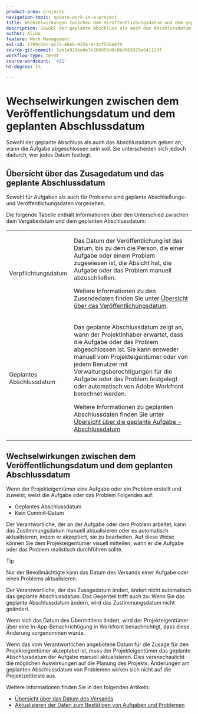 ```yaml
---
product-area: projects
navigation-topic: update-work-in-a-project
title: Wechselwirkungen zwischen dem Veröffentlichungsdatum und dem geplanten Abschlussdatum
description: Sowohl der geplante Abschluss als auch das Abschlussdatum geben an, wann die Aufgabe abgeschlossen sein soll. Sie unterscheiden sich jedoch dadurch, wer jedes Datum festlegt.
author: Alina
feature: Work Management
exl-id: 1709c60c-ac75-48eb-9226-ec2cf556ebf0
source-git-commit: 1eb1e919bede7e366956d8c0bd969329a641123f
workflow-type: tm+mt
source-wordcount: '421'
ht-degree: 1%

---
```


# Wechselwirkungen zwischen dem Veröffentlichungsdatum und dem geplanten Abschlussdatum

<!--
this article has mostly information that is repeated from the articles linked from here. I left it in here for searchability's sake.
-->

Sowohl der geplante Abschluss als auch das Abschlussdatum geben an, wann die Aufgabe abgeschlossen sein soll. Sie unterscheiden sich jedoch dadurch, wer jedes Datum festlegt.

## Übersicht über das Zusagedatum und das geplante Abschlussdatum

Sowohl für Aufgaben als auch für Probleme sind geplante Abschließungs- und Veröffentlichungsdaten vorgesehen.

Die folgende Tabelle enthält Informationen über den Unterschied zwischen dem Vergabedatum und dem geplanten Abschlussdatum:

<table style="table-layout:auto"> 
 <col> 
 <col> 
 <tbody> 
  <tr> 
   <td role="rowheader">Verpflichtungsdatum</td> 
   <td> <p>Das Datum der Veröffentlichung ist das Datum, bis zu dem die Person, die einer Aufgabe oder einem Problem zugewiesen ist, die Absicht hat, die Aufgabe oder das Problem manuell abzuschließen.</p> <p>Weitere Informationen zu den Zusendedaten finden Sie unter <a href="../../../manage-work/projects/updating-work-in-a-project/overview-of-commit-dates.md" class="MCXref xref">Übersicht über das Veröffentlichungsdatum</a>.</p> </td> 
  </tr> 
  <tr> 
   <td role="rowheader">Geplantes Abschlussdatum</td> 
   <td> <p>Das geplante Abschlussdatum zeigt an, wann der Projektinhaber erwartet, dass die Aufgabe oder das Problem abgeschlossen ist. Sie kann entweder manuell vom Projekteigentümer oder von jedem Benutzer mit Verwaltungsberechtigungen für die Aufgabe oder das Problem festgelegt oder automatisch von Adobe Workfront berechnet werden.</p> <p>Weitere Informationen zu geplanten Abschlussdaten finden Sie unter <a href="../../../manage-work/tasks/task-information/task-planned-completion-date.md" class="MCXref xref">Übersicht über die geplante Aufgabe - Abschlussdatum </a></p> </td> 
  </tr> 
 </tbody> 
</table>

## Wechselwirkungen zwischen dem Veröffentlichungsdatum und dem geplanten Abschlussdatum

Wenn der Projekteigentümer eine Aufgabe oder ein Problem erstellt und zuweist, weist die Aufgabe oder das Problem Folgendes auf:

* Geplantes Abschlussdatum
* Kein Commit-Datum

Der Verantwortliche, der an der Aufgabe oder dem Problem arbeitet, kann das Zustimmungsdatum manuell aktualisieren oder es automatisch aktualisieren, indem er akzeptiert, sie zu bearbeiten. Auf diese Weise können Sie dem Projekteigentümer visuell mitteilen, wann er die Aufgabe oder das Problem realistisch durchführen sollte.

>[!TIP]
>
>Nur der Bevollmächtigte kann das Datum des Versands einer Aufgabe oder eines Problems aktualisieren.

Der Verantwortliche, der das Zusagedatum ändert, ändert nicht automatisch das geplante Abschlussdatum. Das Gegenteil trifft auch zu: Wenn Sie das geplante Abschlussdatum ändern, wird das Zustimmungsdatum nicht geändert.

Wenn sich das Datum des Übermittlens ändert, wird der Projekteigentümer über eine In-App-Benachrichtigung in Workfront benachrichtigt, dass diese Änderung vorgenommen wurde.

Wenn das vom Verantwortlichen angebotene Datum für die Zusage für den Projekteigentümer akzeptabel ist, muss der Projekteigentümer das geplante Abschlussdatum der Aufgabe manuell aktualisieren. Dies veranschaulicht die möglichen Auswirkungen auf die Planung des Projekts. Änderungen am geplanten Abschlussdatum von Problemen wirken sich nicht auf die Projektzeitleiste aus.

Weitere Informationen finden Sie in den folgenden Artikeln:

* [Übersicht über das Datum des Versands ](../../../manage-work/projects/updating-work-in-a-project/overview-of-commit-dates.md)
* [Aktualisieren der Daten zum Bestätigen von Aufgaben und Problemen](../../../manage-work/projects/updating-work-in-a-project/update-commit-date-on-tasks-and-issues.md)
